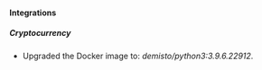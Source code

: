 #### Integrations
##### Cryptocurrency
- Upgraded the Docker image to: *demisto/python3:3.9.6.22912*.
